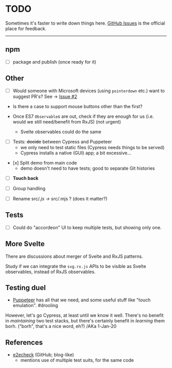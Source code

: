# TODO

Sometimes it's faster to write down things here. [GitHub Issues](https://github.com/akauppi/svg.rx.js/issues) is the official place for feedback.

---

## npm 

- [ ] package and publish (once ready for it)

## Other

- [ ] Would someone with Microsoft devices (using `pointerdown` etc.) want to suggest PR's? See -> [Issue #2](https://github.com/akauppi/svg.rx.js/issues/2)

- Is there a case to support mouse buttons other than the first?

- Once ES7 `Observable`s are out, check if they are enough for us (i.e. would we still need/benefit from RxJS) (not urgent)
  - Svelte observables could do the same

  
<!-- disabled. test with modern RxJS, one day.  
## Backpressure 

<font color=red>This may have already been handled by recent (>5) RxJS versions. Just need manual testing.</font>

- if the drag produces more coordinates than the subscriber can handle, we'd be okay always skipping to the latest one. AKa251015
  
Note that RxJS states this about [backpressure](https://github.com/Reactive-Extensions/RxJS/blob/master/doc/gettingstarted/backpressure.md#future-work) (version 4):

>In future versions of RxJS, the idea of the controlled observable will be baked into the subscription itself which then allows the backpressure to be an essential part of the contract or requesting n number of items.

With this in mind, we might be best off just waiting for RxJS to develop in this direction, and handling all the drag events until it does. AKa050616
-->

- [ ] Tests: <strike>decide</strike> between Cypress and Puppeteer
  - we only need to test static files (Cypress needs things to be served) 
  - Cypress installs a native (GUI) app; a bit excessive... 

- [x] Split demo from main code
  - demo doesn't need to have tests; good to separate Git histories
- [ ] **Touch back**
- [ ] Group handling

- [ ] Rename src/*.js -> src/*.mjs ? (does it matter?)

<!-- mentioned in demo; needs work in both
## Asset workflow

- [ ] **Import of graphics from external file** (where it is editable)
  - handle e.g. arms, as subgroups of such graphics, from the script

-->


## Tests

- [ ] Could do "accordeon" UI to keep multiple tests, but showing only one.

## More Svelte

There are discussions about merger of Svelte and RxJS patterns. 

Study if we can integrate the `svg.rx.js` APIs to be visible as Svelte observables, instead of RxJS observables.


## Testing duel

- [Puppeteer](https://developers.google.com/web/tools/puppeteer) has all that we need, and some useful stuff like "touch emulation". #drooling

However, let's go Cypress, at least until we know it well. There's no benefit in *maintaining* two test stacks, but there's certainly benefit in *learning* them borh. ("borh", that's a nice word, eh?) /AKa 1-Jan-20 


## References

- [e2echeck](https://github.com/Mercateo/e2e-check) (GitHub; blog-like)
  - mentions use of multiple test suits, for the same code
 